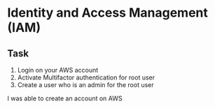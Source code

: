# Identity and Access Management (IAM)

## Task

1. Login on your AWS account
2. Activate Multifactor authentication for root user
3. Create a user who is an admin for the root user



I was able to create an account on AWS 